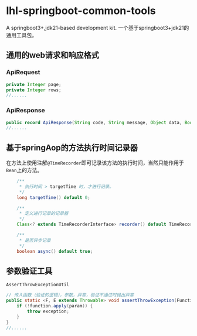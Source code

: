 # lhl-springboot-common-tools
A springboot3+,jdk21-based development kit.
一个基于springboot3+jdk21的通用工具包。
## 通用的web请求和响应格式
### ApiRequest
```java
private Integer page;
private Integer rows;
//......
```
### ApiResponse
```java
public record ApiResponse(String code, String message, Object data, Boolean success){}
//......
```
## 基于springAop的方法执行时间记录器
在方法上使用注解`@TimeRecorder`即可记录该方法的执行时间，当然只能作用于`Bean`上的方法。
```java
    /**
     * 执行时间 > targetTime 时，才进行记录。
     */
    long targetTime() default 0;

    /**
     * 定义进行记录的记录器
     */
    Class<? extends TimeRecorderInterface> recorder() default TimeRecorderInterfaceLog.class;

    /**
     * 是否异步记录
     */
    boolean async() default true;
```
## 参数验证工具
`AssertThrowExceptionUtil`
```java
// 传入函数（验证的逻辑），参数，异常，验证不通过时抛出异常    
public static <F, E extends Throwable> void assertThrowException(Function<F, Boolean> function, F param, E exception) throws E {
    if (!function.apply(param)) {
        throw exception;
    }
}
//......
```